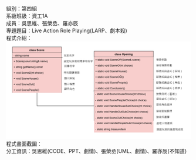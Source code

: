 組別：第四組  
系級班級：資工1A  
成員：吳思維、張榮丞、羅亦辰  
專題題目：Live Action Role Playing(LARP、劇本殺)  
程式介紹：
![image](https://github.com/watermelon6969/story/blob/master/%E9%A1%9E%E5%9C%96%E7%AF%84%E6%9C%AC-1%20(1).png)  
程式畫面截圖：  
分工資訊：吳思維(CODE、PPT、劇情)、張榮丞(UML、劇情)、羅亦辰(不知道)  

